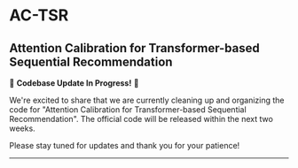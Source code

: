 # AC-TSR
## Attention Calibration for Transformer-based Sequential Recommendation

🚧 **Codebase Update In Progress!** 🚧

We're excited to share that we are currently cleaning up and organizing the code for "Attention Calibration for Transformer-based Sequential Recommendation". The official code will be released within the next two weeks.

Please stay tuned for updates and thank you for your patience!

---
